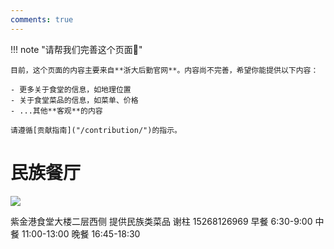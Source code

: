 ```yaml
---
comments: true
---
```


!!! note "请帮我们完善这个页面🙏"

    目前，这个页面的内容主要来自**浙大后勤官网**。内容尚不完善，希望你能提供以下内容：

    - 更多关于食堂的信息，如地理位置
    - 关于食堂菜品的信息，如菜单、价格
    - ...其他**客观**的内容

    请遵循[贡献指南]("/contribution/")的指示。

# 民族餐厅

 

![](https://zulg.zju.edu.cn/__local/3/28/8E/19B8A3CD074EACC341785D9FD94_EEF9344D_7C02.png)

紫金港食堂大楼二层西侧
提供民族类菜品
谢柱
15268126969
早餐 6:30-9:00
中餐 11:00-13:00
晚餐 16:45-18:30
